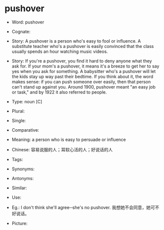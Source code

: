 # pushover

- Word: pushover
- Cognate: 
- Story: A pushover is a person who's easy to fool or influence. A substitute teacher who's a pushover is easily convinced that the class usually spends an hour watching music videos.
- Story: If you're a pushover, you find it hard to deny anyone what they ask for. If your mom's a pushover, it means it's a breeze to get her to say yes when you ask for something. A babysitter who's a pushover will let the kids stay up way past their bedtime. If you think about it, the word makes sense: if you can push someone over easily, then that person can't stand up against you. Around 1900, pushover meant "an easy job or task," and by 1922 it also referred to people.

- Type: noun [C]
- Plural: 
- Single: 
- Comparative: 
- Meaning: a person who is easy to persuade or influence
- Chinese: 容易说服的人；耳软心活的人；好说话的人
- Tags: 
- Synonyms: 
- Antonyms: 
- Similar: 
- Use: 
- Eg.: I don't think she'll agree─she's no pushover. 我想她不会同意，她可不好说话。
- Picture: 

